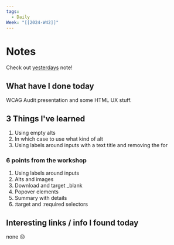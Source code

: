 ```yaml
---
tags:
  - Daily
Week: "[[2024-W42]]"
---
```


# Notes

Check out [yesterdays](2024-10-15.md) note!

## What have I done today

WCAG Audit presentation and some HTML UX stuff.

## 3 Things I've learned

1. Using empty alts
2. In which case to use what kind of alt
3. Using labels around inputs with a text title and removing the for

### 6 points from the workshop

1. Using labels around inputs
2. Alts and images
3. Download and target \_blank
4. Popover elements
5. Summary with details
6. :target and :required selectors

## Interesting links / info I found today

none 😔
